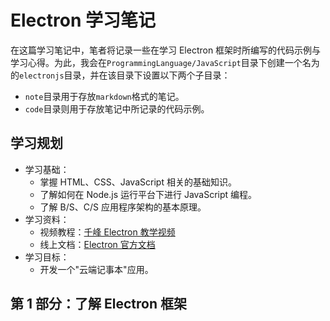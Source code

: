 # Electron 学习笔记

在这篇学习笔记中，笔者将记录一些在学习 Electron 框架时所编写的代码示例与学习心得。为此，我会在`ProgrammingLanguage/JavaScript`目录下创建一个名为的`electronjs`目录，并在该目录下设置以下两个子目录：

- `note`目录用于存放`markdown`格式的笔记。
- `code`目录则用于存放笔记中所记录的代码示例。

## 学习规划

- 学习基础：
  - 掌握 HTML、CSS、JavaScript 相关的基础知识。
  - 了解如何在 Node.js 运行平台下进行 JavaScript 编程。
  - 了解 B/S、C/S 应用程序架构的基本原理。
- 学习资料：
  - 视频教程：[千峰 Electron 教学视频](https://www.bilibili.com/video/BV1nE41117t3?p=1)
  - 线上文档：[Electron 官方文档](https://www.electronjs.org/docs)
- 学习目标：
  - 开发一个"云端记事本"应用。

## 第 1 部分：了解 Electron 框架
